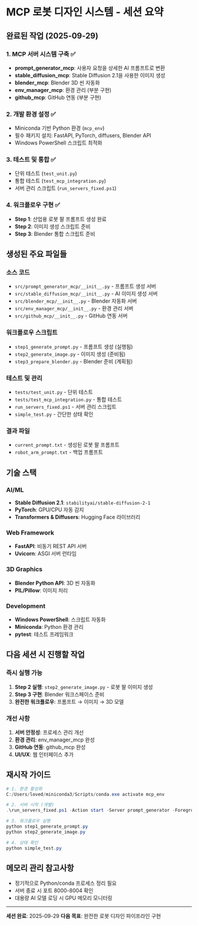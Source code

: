 # MCP 로봇 디자인 시스템 - 세션 요약

## 완료된 작업 (2025-09-29)

### 1. MCP 서버 시스템 구축 ✅
- **prompt_generator_mcp**: 사용자 요청을 상세한 AI 프롬프트로 변환
- **stable_diffusion_mcp**: Stable Diffusion 2.1을 사용한 이미지 생성
- **blender_mcp**: Blender 3D 씬 자동화
- **env_manager_mcp**: 환경 관리 (부분 구현)
- **github_mcp**: GitHub 연동 (부분 구현)

### 2. 개발 환경 설정 ✅
- Miniconda 기반 Python 환경 (`mcp_env`)
- 필수 패키지 설치: FastAPI, PyTorch, diffusers, Blender API
- Windows PowerShell 스크립트 최적화

### 3. 테스트 및 통합 ✅
- 단위 테스트 (`test_unit.py`)
- 통합 테스트 (`test_mcp_integration.py`)
- 서버 관리 스크립트 (`run_servers_fixed.ps1`)

### 4. 워크플로우 구현 ✅
- **Step 1**: 산업용 로봇 팔 프롬프트 생성 완료
- **Step 2**: 이미지 생성 스크립트 준비
- **Step 3**: Blender 통합 스크립트 준비

## 생성된 주요 파일들

### 소스 코드
- `src/prompt_generator_mcp/__init__.py` - 프롬프트 생성 서버
- `src/stable_diffusion_mcp/__init__.py` - AI 이미지 생성 서버  
- `src/blender_mcp/__init__.py` - Blender 자동화 서버
- `src/env_manager_mcp/__init__.py` - 환경 관리 서버
- `src/github_mcp/__init__.py` - GitHub 연동 서버

### 워크플로우 스크립트
- `step1_generate_prompt.py` - 프롬프트 생성 (실행됨)
- `step2_generate_image.py` - 이미지 생성 (준비됨)
- `step3_prepare_blender.py` - Blender 준비 (계획됨)

### 테스트 및 관리
- `tests/test_unit.py` - 단위 테스트
- `tests/test_mcp_integration.py` - 통합 테스트  
- `run_servers_fixed.ps1` - 서버 관리 스크립트
- `simple_test.py` - 간단한 상태 확인

### 결과 파일
- `current_prompt.txt` - 생성된 로봇 팔 프롬프트
- `robot_arm_prompt.txt` - 백업 프롬프트

## 기술 스택

### AI/ML
- **Stable Diffusion 2.1**: `stabilityai/stable-diffusion-2-1`
- **PyTorch**: GPU/CPU 자동 감지
- **Transformers & Diffusers**: Hugging Face 라이브러리

### Web Framework
- **FastAPI**: 비동기 REST API 서버
- **Uvicorn**: ASGI 서버 런타임

### 3D Graphics
- **Blender Python API**: 3D 씬 자동화
- **PIL/Pillow**: 이미지 처리

### Development
- **Windows PowerShell**: 스크립트 자동화
- **Miniconda**: Python 환경 관리
- **pytest**: 테스트 프레임워크

## 다음 세션 시 진행할 작업

### 즉시 실행 가능
1. **Step 2 실행**: `step2_generate_image.py` - 로봇 팔 이미지 생성
2. **Step 3 구현**: Blender 워크스페이스 준비
3. **완전한 워크플로우**: 프롬프트 → 이미지 → 3D 모델

### 개선 사항
1. **서버 안정성**: 프로세스 관리 개선
2. **환경 관리**: env_manager_mcp 완성
3. **GitHub 연동**: github_mcp 완성
4. **UI/UX**: 웹 인터페이스 추가

## 재시작 가이드

```powershell
# 1. 환경 활성화
C:/Users/loved/miniconda3/Scripts/conda.exe activate mcp_env

# 2. 서버 시작 (개별)
.\run_servers_fixed.ps1 -Action start -Server prompt_generator -Foreground

# 3. 워크플로우 실행
python step1_generate_prompt.py
python step2_generate_image.py

# 4. 상태 확인
python simple_test.py
```

## 메모리 관리 참고사항
- 정기적으로 Python/conda 프로세스 정리 필요
- 서버 종료 시 포트 8000-8004 확인
- 대용량 AI 모델 로딩 시 GPU 메모리 모니터링

---
**세션 완료**: 2025-09-29
**다음 목표**: 완전한 로봇 디자인 파이프라인 구현